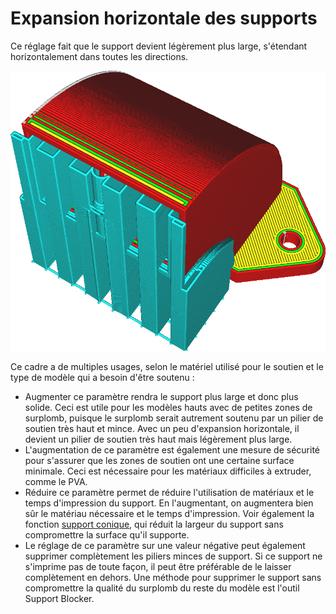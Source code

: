 Expansion horizontale des supports
===

Ce réglage fait que le support devient légèrement plus large, s'étendant horizontalement dans toutes les directions.

![Le support est plus large que nécessaire pour supporter le modèle](../../../articles/images/support_offset.png)

Ce cadre a de multiples usages, selon le matériel utilisé pour le soutien et le type de modèle qui a besoin d'être soutenu :
* Augmenter ce paramètre rendra le support plus large et donc plus solide. Ceci est utile pour les modèles hauts avec de petites zones de surplomb, puisque le surplomb serait autrement soutenu par un pilier de soutien très haut et mince. Avec un peu d'expansion horizontale, il devient un pilier de soutien très haut mais légèrement plus large.
* L'augmentation de ce paramètre est également une mesure de sécurité pour s'assurer que les zones de soutien ont une certaine surface minimale. Ceci est nécessaire pour les matériaux difficiles à extruder, comme le PVA.
* Réduire ce paramètre permet de réduire l'utilisation de matériaux et le temps d'impression du support. En l'augmentant, on augmentera bien sûr le matériau nécessaire et le temps d'impression. Voir également la fonction [support conique](../experimental/support_conical_enabled.md), qui réduit la largeur du support sans compromettre la surface qu'il supporte.
* Le réglage de ce paramètre sur une valeur négative peut également supprimer complètement les piliers minces de support. Si ce support ne s'imprime pas de toute façon, il peut être préférable de le laisser complètement en dehors. Une méthode pour supprimer le support sans compromettre la qualité du surplomb du reste du modèle est l'outil Support Blocker.
